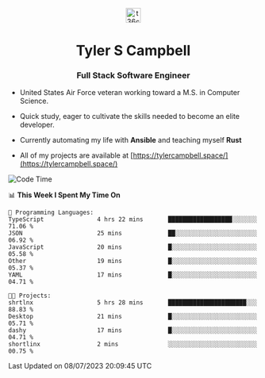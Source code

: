 <p align="center">
<a href="https://www.linkedin.com/in/t36campbell" target="blank"><img align="center" src="https://ik.imagekit.io/t36campbell/Portfolio/linkedin.png.original_m8bbGgPh6.png" alt="t36campbell" height="30" width="30" /></a>
</p>
<h1 align="center">Tyler S Campbell</h1>
<h3 align="center">Full Stack Software Engineer</h3>

* United States Air Force veteran working toward a M.S. in Computer Science.

* Quick study, eager to cultivate the skills needed to become an elite developer.

* Currently automating my life with **Ansible** and teaching myself **Rust**

* All of my projects are available at [https://tylercampbell.space/](https://tylercampbell.space/)

<!--START_SECTION:waka-->
![Code Time](http://img.shields.io/badge/Code%20Time-2%2C606%20hrs%2032%20mins-blue)

📊 **This Week I Spent My Time On** 

```text
💬 Programming Languages: 
TypeScript               4 hrs 22 mins       ██████████████████░░░░░░░   71.06 % 
JSON                     25 mins             ██░░░░░░░░░░░░░░░░░░░░░░░   06.92 % 
JavaScript               20 mins             █░░░░░░░░░░░░░░░░░░░░░░░░   05.58 % 
Other                    19 mins             █░░░░░░░░░░░░░░░░░░░░░░░░   05.37 % 
YAML                     17 mins             █░░░░░░░░░░░░░░░░░░░░░░░░   04.71 % 

🐱‍💻 Projects: 
shrtlnx                  5 hrs 28 mins       ██████████████████████░░░   88.83 % 
Desktop                  21 mins             █░░░░░░░░░░░░░░░░░░░░░░░░   05.71 % 
dashy                    17 mins             █░░░░░░░░░░░░░░░░░░░░░░░░   04.71 % 
shortlinx                2 mins              ░░░░░░░░░░░░░░░░░░░░░░░░░   00.75 % 
```


 Last Updated on 08/07/2023 20:09:45 UTC
<!--END_SECTION:waka-->

